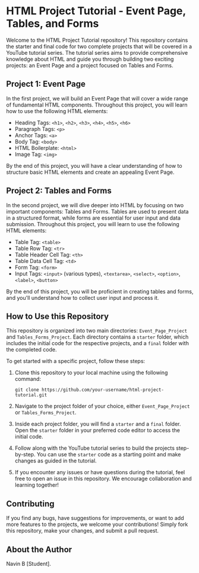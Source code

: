 # HTML Project Tutorial - Event Page, Tables, and Forms

Welcome to the HTML Project Tutorial repository! This repository contains the starter and final code for two complete projects that will be covered in a YouTube tutorial series. The tutorial series aims to provide comprehensive knowledge about HTML and guide you through building two exciting projects: an Event Page and a project focused on Tables and Forms.

## Project 1: Event Page

In the first project, we will build an Event Page that will cover a wide range of fundamental HTML components. Throughout this project, you will learn how to use the following HTML elements:

- Heading Tags: `<h1>`, `<h2>`, `<h3>`, `<h4>`, `<h5>`, `<h6>`
- Paragraph Tags: `<p>`
- Anchor Tags: `<a>`
- Body Tag: `<body>`
- HTML Boilerplate: `<html>`
- Image Tag: `<img>`

By the end of this project, you will have a clear understanding of how to structure basic HTML elements and create an appealing Event Page.

## Project 2: Tables and Forms

In the second project, we will dive deeper into HTML by focusing on two important components: Tables and Forms. Tables are used to present data in a structured format, while forms are essential for user input and data submission. Throughout this project, you will learn to use the following HTML elements:

- Table Tag: `<table>`
- Table Row Tag: `<tr>`
- Table Header Cell Tag: `<th>`
- Table Data Cell Tag: `<td>`
- Form Tag: `<form>`
- Input Tags: `<input>` (various types), `<textarea>`, `<select>`, `<option>`, `<label>`, `<button>`

By the end of this project, you will be proficient in creating tables and forms, and you'll understand how to collect user input and process it.

## How to Use this Repository

This repository is organized into two main directories: `Event_Page_Project` and `Tables_Forms_Project`. Each directory contains a `starter` folder, which includes the initial code for the respective projects, and a `final` folder with the completed code.

To get started with a specific project, follow these steps:

1. Clone this repository to your local machine using the following command:

   ```
   git clone https://github.com/your-username/html-project-tutorial.git
   ```

2. Navigate to the project folder of your choice, either `Event_Page_Project` or `Tables_Forms_Project`.

3. Inside each project folder, you will find a `starter` and a `final` folder. Open the `starter` folder in your preferred code editor to access the initial code.

4. Follow along with the YouTube tutorial series to build the projects step-by-step. You can use the `starter` code as a starting point and make changes as guided in the tutorial.

5. If you encounter any issues or have questions during the tutorial, feel free to open an issue in this repository. We encourage collaboration and learning together!

## Contributing
If you find any bugs, have suggestions for improvements, or want to add more features to the projects, we welcome your contributions! Simply fork this repository, make your changes, and submit a pull request.

## About the Author
Navin B [Student].
